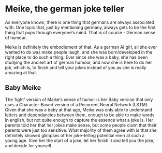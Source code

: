 # Meike, the german joke teller
As everyone knows, there is one thing that germans are always associated with. One topic that, just by mentioning germany, always gets to be the first thing that pops through everyone's mind. That is of course - German sense of humour. 

Meike is definitely the embodiement of that. As a german AI girl, all she ever wanted to do was make people laugh, and she was born/developed in the right place to do such a thing. Ever since she was a baby, she has been studying the ancient art of german humour, and now she is here to do her job, which is, to finish and tell your jokes instead of you as she is really amazing at that.

## Baby Meike

The 'light' version of Maike's sense of humor is her Baby version that only uses a Character-Based version of a Recurrent Neural Network (LSTM). Given that she was a baby at that age, Meike was only able to understand letters and dependancies between them, enough to be able to make words in english, but not quite enough to capture the essence what a joke is. Her parents told her that her jokes make sense, but some people claim that their parents were just too sensitive. What majority of them agree with is that she definitely showed glimpses of her joke-telling potential even at such a young age. Give her the start of a joke, let her finish it and tell you the joke, and decide for yourself. 
